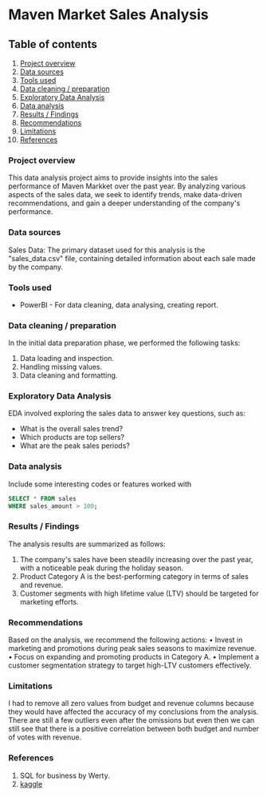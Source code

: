 # Maven Market Sales Analysis

## Table of contents

1. [Project overview](#Project-overview)
2. [Data sources](#Data-sources)
3. [Tools used](#Tools-used)
4. [Data cleaning / preparation](#Data-cleaning-/-preparation)
5. [Exploratory Data Analysis](#Exploratory-Data-Analysis)
6. [Data analysis](#Data-analysis)
7. [Results / Findings](#Results-/-Findings)
8. [Recommendations](#Recommendations)
9. [Limitations](#Limitations)
10. [References](#References)

### Project overview

This data analysis project aims to provide insights into the sales performance of Maven Markket over the past year. By analyzing various aspects of the sales data, we seek to identify trends, make data-driven recommendations, and gain a deeper understanding of the company's performance.

### Data sources

Sales Data: The primary dataset used for this analysis is the "sales_data.csv" file, containing detailed information about each sale made by the company.

### Tools used

- PowerBI - For data cleaning, data analysing, creating report.

### Data cleaning / preparation

In the initial data preparation phase, we performed the following tasks:
1. Data loading and inspection.
2. Handling missing values.
3. Data cleaning and formatting.

### Exploratory Data Analysis

EDA involved exploring the sales data to answer key questions, such as:
- What is the overall sales trend?
- Which products are top sellers?
- What are the peak sales periods?

### Data analysis

Include some interesting codes or features worked with

``` SQL
SELECT * FROM sales
WHERE sales_amount > 100;
```

### Results / Findings

The analysis results are summarized as follows:
1. The company's sales have been steadily increasing over the past year, with a noticeable peak during the holiday season.
2. Product Category A is the best-performing category in terms of sales and revenue.
3. Customer segments with high lifetime value (LTV) should be targeted for marketing efforts.

### Recommendations

Based on the analysis, we recommend the following actions:
• Invest in marketing and promotions during peak sales seasons to maximize revenue.
• Focus on expanding and promoting products in Category A.
• Implement a customer segmentation strategy to target high-LTV customers effectively.

### Limitations

I had to remove all zero values from budget and revenue columns because they would have affected the accuracy of my conclusions from the analysis. There are still a few outliers even after the omissions but even then we can still see that there is a positive correlation between both budget and number of votes with revenue. 

### References

1. SQL for business by Werty.
2. [kaggle](https//:kaggle.com)
   

